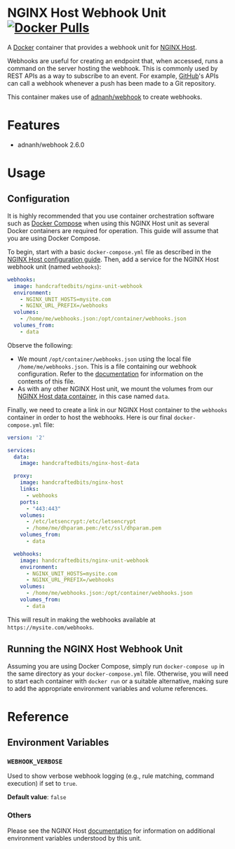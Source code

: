 # NGINX Host Webhook Unit [![Docker Pulls](https://img.shields.io/docker/pulls/handcraftedbits/nginx-unit-webhook.svg?maxAge=2592000)](https://hub.docker.com/r/handcraftedbits/nginx-unit-webhook)

A [Docker](https://www.docker.com) container that provides a webhook unit for
[NGINX Host](https://github.com/handcraftedbits/docker-nginx-host).

Webhooks are useful for creating an endpoint that, when accessed, runs a command on the server hosting the webhook.
This is commonly used by REST APIs as a way to subscribe to an event.  For example, [GitHub](https://github.com)'s APIs
can call a webhook whenever a push has been made to a Git repository.

This container makes use of [adnanh/webhook](https://github.com/adnanh/webhook) to create webhooks.

# Features

* adnanh/webhook 2.6.0

# Usage

## Configuration

It is highly recommended that you use container orchestration software such as
[Docker Compose](https://www.docker.com/products/docker-compose) when using this NGINX Host unit as several Docker
containers are required for operation.  This guide will assume that you are using Docker Compose.

To begin, start with a basic `docker-compose.yml` file as described in the
[NGINX Host configuration guide](https://github.com/handcraftedbits/docker-nginx-host#configuration).  Then, add a
service for the NGINX Host webhook unit (named `webhooks`):

```yaml
webhooks:
  image: handcraftedbits/nginx-unit-webhook
  environment:
    - NGINX_UNIT_HOSTS=mysite.com
    - NGINX_URL_PREFIX=/webhooks
  volumes:
    - /home/me/webhooks.json:/opt/container/webhooks.json
  volumes_from:
    - data
```

Observe the following:

* We mount `/opt/container/webhooks.json` using the local file `/home/me/webhooks.json`.  This is a file containing our
  webhook configuration.  Refer to the [documentation](https://github.com/adnanh/webhook/blob/master/README.md) for
  information on the contents of this file.
* As with any other NGINX Host unit, we mount the volumes from our
  [NGINX Host data container](https://github.com/handcraftedbits/docker-nginx-host-data), in this case named `data`.

Finally, we need to create a link in our NGINX Host container to the `webhooks` container in order to host the
webhooks.  Here is our final `docker-compose.yml` file:

```yaml
version: '2'

services:
  data:
    image: handcraftedbits/nginx-host-data

  proxy:
    image: handcraftedbits/nginx-host
    links:
      - webhooks
    ports:
      - "443:443"
    volumes:
      - /etc/letsencrypt:/etc/letsencrypt
      - /home/me/dhparam.pem:/etc/ssl/dhparam.pem
    volumes_from:
      - data

  webhooks:
    image: handcraftedbits/nginx-unit-webhook
    environment:
      - NGINX_UNIT_HOSTS=mysite.com
      - NGINX_URL_PREFIX=/webhooks
    volumes:
      - /home/me/webhooks.json:/opt/container/webhooks.json
    volumes_from:
      - data
```

This will result in making the webhooks available at `https://mysite.com/webhooks`.

## Running the NGINX Host Webhook Unit

Assuming you are using Docker Compose, simply run `docker-compose up` in the same directory as your
`docker-compose.yml` file.  Otherwise, you will need to start each container with `docker run` or a suitable
alternative, making sure to add the appropriate environment variables and volume references.

# Reference

## Environment Variables

### `WEBHOOK_VERBOSE`

Used to show verbose webhook logging (e.g., rule matching, command execution) if set to `true`.

**Default value**: `false`

### Others

Please see the NGINX Host [documentation](https://github.com/handcraftedbits/docker-nginx-host#units) for information
on additional environment variables understood by this unit.
